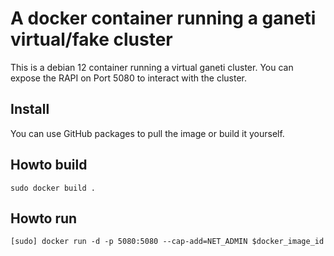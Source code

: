 # A docker container running a ganeti virtual/fake cluster

This is a debian 12 container running a virtual ganeti cluster.
You can expose the RAPI on Port 5080 to interact with the cluster.

## Install
You can use GitHub packages to pull the image or build it yourself.

## Howto build

```
sudo docker build .
```

## Howto run

```
[sudo] docker run -d -p 5080:5080 --cap-add=NET_ADMIN $docker_image_id
```

